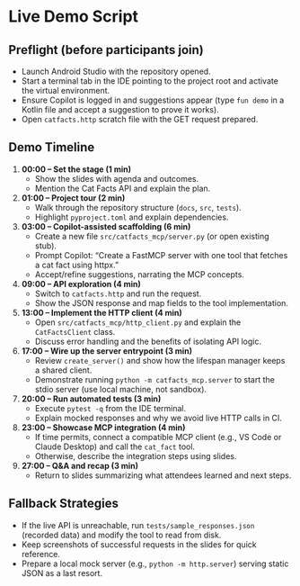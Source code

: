 # Live Demo Script

## Preflight (before participants join)
- Launch Android Studio with the repository opened.
- Start a terminal tab in the IDE pointing to the project root and activate the virtual environment.
- Ensure Copilot is logged in and suggestions appear (type `fun demo` in a Kotlin file and accept a suggestion to prove it works).
- Open `catfacts.http` scratch file with the GET request prepared.

## Demo Timeline
1. **00:00 – Set the stage (1 min)**
   - Show the slides with agenda and outcomes.
   - Mention the Cat Facts API and explain the plan.
2. **01:00 – Project tour (2 min)**
   - Walk through the repository structure (`docs`, `src`, `tests`).
   - Highlight `pyproject.toml` and explain dependencies.
3. **03:00 – Copilot-assisted scaffolding (6 min)**
   - Create a new file `src/catfacts_mcp/server.py` (or open existing stub).
   - Prompt Copilot: “Create a FastMCP server with one tool that fetches a cat fact using httpx.”
   - Accept/refine suggestions, narrating the MCP concepts.
4. **09:00 – API exploration (4 min)**
   - Switch to `catfacts.http` and run the request.
   - Show the JSON response and map fields to the tool implementation.
5. **13:00 – Implement the HTTP client (4 min)**
   - Open `src/catfacts_mcp/http_client.py` and explain the `CatFactsClient` class.
   - Discuss error handling and the benefits of isolating API logic.
6. **17:00 – Wire up the server entrypoint (3 min)**
   - Review `create_server()` and show how the lifespan manager keeps a shared client.
   - Demonstrate running `python -m catfacts_mcp.server` to start the stdio server (use local machine, not sandbox).
7. **20:00 – Run automated tests (3 min)**
   - Execute `pytest -q` from the IDE terminal.
   - Explain mocked responses and why we avoid live HTTP calls in CI.
8. **23:00 – Showcase MCP integration (4 min)**
   - If time permits, connect a compatible MCP client (e.g., VS Code or Claude Desktop) and call the `cat_fact` tool.
   - Otherwise, describe the integration steps using slides.
9. **27:00 – Q&A and recap (3 min)**
   - Return to slides summarizing what attendees learned and next steps.

## Fallback Strategies
- If the live API is unreachable, run `tests/sample_responses.json` (recorded data) and modify the tool to read from disk.
- Keep screenshots of successful requests in the slides for quick reference.
- Prepare a local mock server (e.g., `python -m http.server`) serving static JSON as a last resort.
